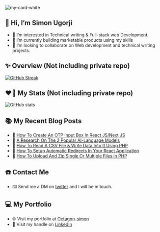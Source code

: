 ![my-card-white](https://user-images.githubusercontent.com/68190998/215255389-f5de94aa-6368-459b-b624-0bee59f51399.png)


## 👋 Hi, I’m Simon Ugorji

- 👀 I’m interested in Technical writing & Full-stack web Development. 
- 🌱 I’m currently building marketable products using my skills
- 💞️ I’m looking to collaborate on Web development and technical writing projects. 

## ✨ Overview (Not including private repo)

[![GitHub Streak](https://github-readme-streak-stats.herokuapp.com?user=Octagon-simon&theme=highcontrast)](https://git.io/streak-stats)

## ❤️‍🔥 My Stats (Not including private repo)

![GitHub stats](https://github-readme-stats.vercel.app/api?username=Octagon-simon&show_icons=true&theme=transparent)

## :books: My Recent Blog Posts
<!-- BLOGPOSTS:START -->
 - 🚀 [How To Create An OTP Input Box In React JS/Next JS](https://octagon.hashnode.dev/how-to-create-an-otp-input-box-in-react-jsnext-js)
 - 💫 [A Research On The 2 Popular AI-Language Models](https://octagon.hashnode.dev/a-research-on-the-2-popular-ai-language-models)
 - 💫 [How To Read A CSV File &amp; Write Data Into It Using PHP](https://octagon.hashnode.dev/how-to-read-a-csv-file-write-data-into-it-using-php)
 - 🚀 [How To Setup Automatic Redirects In Your React Application](https://octagon.hashnode.dev/how-to-setup-automatic-redirects-in-your-react-application)
 - 💫 [How To Upload And Zip Single Or Multiple Files in PHP](https://octagon.hashnode.dev/how-to-upload-and-zip-single-or-multiple-files-in-php)<!-- BLOGPOSTS:END -->

## ☎️ Contact Me

- ⌨️ Send me a DM on [twitter](https://twitter.com/ugorji_simon) and I will be in touch.

## 💻 My Portfolio

- 🌐 Visit my portfolio at [Octagon-simon](https://Octagon-simon.github.io)
- 📰 Visit my handle on [LinkedIn](https://www.linkedin.com/in/simon-ugorji-57a6a41a3/)
